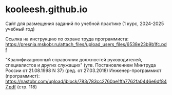 # kooleesh.github.io
Сайт для размещения заданий по учебной практике (1 курс, 2024-2025 учебный год)

Ссылка на инструкцию по охране труда программиста: https://presnia.mskobr.ru/attach_files/upload_users_files/6538e23b9b1fc.pdf 

"Квалификационный справочник должностей руководителей, специалистов и других служащих" (утв. Постановлением Минтруда России от 21.08.1998 N 37) (ред. от 27.03.2018) Инженер-программист (программист): https://nastobr.com/upload/iblock/783/783cc2760ae1ffa7762fa0446e6df847.pdf (стр. 118)
